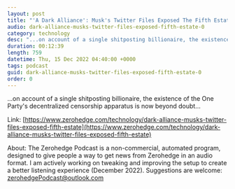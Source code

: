 ```yaml
---
layout: post
title: "'A Dark Alliance': Musk's Twitter Files Exposed The Fifth Estate"
audio: dark-alliance-musks-twitter-files-exposed-fifth-estate-0
category: technology
desc: "...on account of a single shitposting billionaire, the existence of the One Party's decentralized censorship apparatus is now beyond doubt..."
duration: 00:12:39
length: 759
datetime: Thu, 15 Dec 2022 04:40:00 +0000
tags: podcast
guid: dark-alliance-musks-twitter-files-exposed-fifth-estate-0
order: 0
---
```

...on account of a single shitposting billionaire, the existence of the One Party's decentralized censorship apparatus is now beyond doubt...

Link: [https://www.zerohedge.com/technology/dark-alliance-musks-twitter-files-exposed-fifth-estate](https://www.zerohedge.com/technology/dark-alliance-musks-twitter-files-exposed-fifth-estate)

About: The Zerohedge Podcast is a non-commercial, automated program, designed to give people a way to get news from Zerohedge in an audio format.  I am actively working on tweaking and improving the setup to create a better listening experience (December 2022).  Suggestions are welcome: [zerohedgePodcast@outlook.com](mailto:zerohedgePodcast@outlook.com)